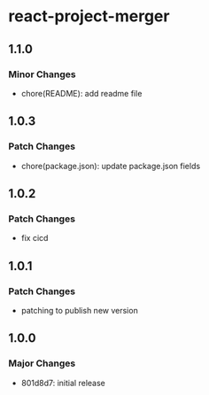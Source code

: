 # react-project-merger

## 1.1.0

### Minor Changes

-   chore(README): add readme file

## 1.0.3

### Patch Changes

-   chore(package.json): update package.json fields

## 1.0.2

### Patch Changes

-   fix cicd

## 1.0.1

### Patch Changes

-   patching to publish new version

## 1.0.0

### Major Changes

-   801d8d7: initial release
